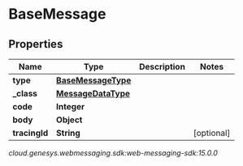 # BaseMessage


## Properties

| Name | Type | Description | Notes |
| ------------ | ------------- | ------------- | ------------- |
| **type** | [**BaseMessageType**](BaseMessageType) |  |  |
| **_class** | [**MessageDataType**](MessageDataType) |  |  |
| **code** | **Integer** |  |  |
| **body** | **Object** |  |  |
| **tracingId** | **String** |  |  [optional] |




_cloud.genesys.webmessaging.sdk:web-messaging-sdk:15.0.0_
